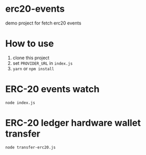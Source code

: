 # erc20-events
demo project for fetch erc20 events

# How to use
1. clone this project
2. set `PROVIDER_URL` in `index.js`
3. `yarn` or `npm install`

# ERC-20 events watch
```
node index.js
```

# ERC-20 ledger hardware wallet transfer
```
node transfer-erc20.js
```
